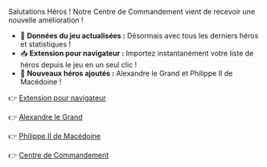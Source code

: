 Salutations Héros ! Notre Centre de Commandement vient de recevoir une nouvelle amélioration !

- 🌟 **Données du jeu actualisées :** Désormais avec tous les derniers héros et statistiques !
- 📥 **Extension pour navigateur :** Importez instantanément votre liste de héros depuis le jeu en un seul clic !
- 🦸 **Nouveaux héros ajoutés :** Alexandre le Grand et Philippe II de Macédoine !

👉 [Extension pour navigateur](https://forgeofgames.com/help/browser-extension)

👉 [Alexandre le Grand](https://forgeofgames.com/command-center/playgrounds/heroes/AlexanderTheGreat)

👉 [Philippe II de Macédoine](https://forgeofgames.com/command-center/playgrounds/heroes/PhilipIIOfMacedon)

👉 [Centre de Commandement](https://forgeofgames.com/command-center)
